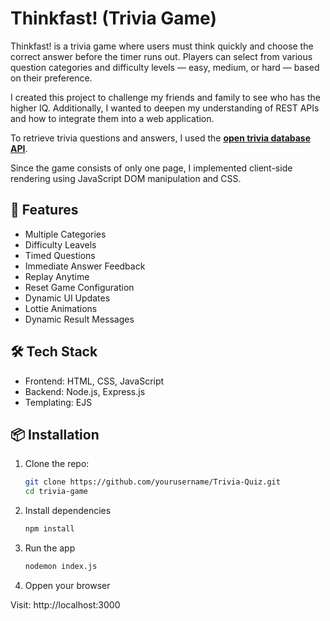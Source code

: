 
# Thinkfast! (Trivia Game)

Thinkfast! is a trivia game where users must think quickly and choose the correct answer before the timer runs out. Players can select from various question categories and difficulty levels — easy, medium, or hard — based on their preference. 

I created this project to challenge my friends and family to see who has the higher IQ. Additionally, I wanted to deepen my understanding of REST APIs and how to integrate them into a web application.

To retrieve trivia questions and answers, I used the [**open trivia database API**](https://opentdb.com/api_config.php). 

Since the game consists of only one page, I implemented client-side rendering using JavaScript DOM manipulation and CSS.

## 🚀 Features

- Multiple Categories
- Difficulty Leavels
- Timed Questions
- Immediate Answer Feedback
- Replay Anytime
- Reset Game Configuration
- Dynamic UI Updates
- Lottie Animations
- Dynamic Result Messages 

## 🛠️ Tech Stack

- Frontend: HTML, CSS, JavaScript
- Backend: Node.js, Express.js
- Templating: EJS

## 📦 Installation

1. Clone the repo:

   ```bash
   git clone https://github.com/yourusername/Trivia-Quiz.git
   cd trivia-game

2. Install dependencies

    ```bash
    npm install

3. Run the app
    
    ```bash
    nodemon index.js

4. Oppen your browser

Visit: http://localhost:3000
